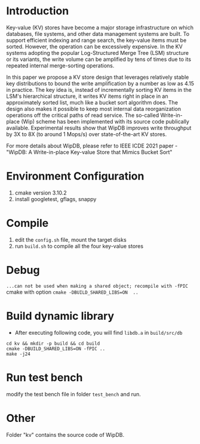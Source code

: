 # Introduction

Key-value (KV) stores have become a major storage infrastructure on which databases, file systems, and other data management systems are built. To support efficient indexing and range search, the key-value items must be sorted. However, the operation can be excessively expensive. In the KV systems adopting the popular Log-Structured Merge Tree (LSM) structure or its variants, the write volume can be amplified by tens of times due to its repeated internal merge-sorting operations. 

In this paper we propose a KV store design that leverages relatively stable key distributions to bound the write amplification by a number as low as 4.15 in practice. The key idea is, instead of incrementally sorting KV items in the LSM's hierarchical structure, it writes KV items right in place in an approximately sorted list, much like a bucket sort algorithm does. The design also makes it possible to keep most internal data reorganization operations off the critical paths of read service. The so-called Write-in-place (Wip) scheme has been implemented  with its source code publically available. Experimental results show that WipDB improves write throughput by 3X to 8X (to around 1 Mops/s) over state-of-the-art KV stores.

For more details about WipDB, please refer to IEEE ICDE 2021 paper - "WipDB: A Write-in-place Key-value Store that Mimics Bucket Sort"

# Environment Configuration

1. cmake version 3.10.2
2. install googletest, gflags, snappy

# Compile
1. edit the `config.sh` file, mount the target disks
2. run `build.sh` to compile all the four key-value stores

# Debug

`...can not be used when making a shared object; recompile with -fPIC`
cmake with option `cmake -DBUILD_SHARED_LIBS=ON  ..`

# Build dynamic library
- After executing following code, you will find `libdb.a` in `build/src/db`
```
cd kv && mkdir -p build && cd build
cmake -DBUILD_SHARED_LIBS=ON -fPIC .. 
make -j24
```

# Run test bench

modify the test bench file in folder `test_bench` and run.

# Other

Folder "kv" contains the source code of WipDB.



